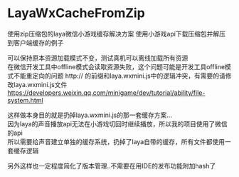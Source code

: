 # LayaWxCacheFromZip
使用zip压缩包的laya微信小游戏缓存解决方案
使用小游戏api下载压缩包并解压到客户端缓存的例子  

可以保持原本资源加载模式不变，测试真机可以离线加载所有资源  
在微信开发工具中offline模式会读取资源失败，这个问题可能是开发工具offline模式不能重定向的问题
http:// 的前缀和laya.wxmini.js中的逻辑冲突，有需要的请修改laya.wxmini.js文件
https://developers.weixin.qq.com/minigame/dev/tutorial/ability/file-system.html

这样做本身目的就是扔掉laya.wxmini.js的那一套缓存方案...  
因为laya的声音播放api无法在小游戏切回时继续播放，所以我的项目使用了微信的api  
所以需要给声音建立单独的缓存系统，扔掉了laya自带的缓存，所有文件都使用一套缓存逻辑

另外这样也一定程度简化了版本管理..不需要在用IDE的发布功能附加hash了
